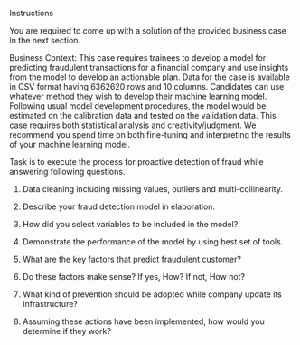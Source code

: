 Instructions


You are required to come up with a solution of the provided business case in the next section.



Business Context:
This case requires trainees to develop a model for predicting fraudulent transactions for a 
financial company and use insights from the model to develop an actionable plan. Data for the 
case is available in CSV format having 6362620 rows and 10 columns.
Candidates can use whatever method they wish to develop their machine learning model. 
Following usual model development procedures, the model would be estimated on the 
calibration data and tested on the validation data. This case requires both statistical analysis and 
creativity/judgment. We recommend you spend time on both fine-tuning and interpreting the 
results of your machine learning model.


Task is to execute the process for proactive detection of fraud while answering following 
questions.


1. Data cleaning including missing values, outliers and multi-collinearity. 


2. Describe your fraud detection model in elaboration. 


3. How did you select variables to be included in the model?


4. Demonstrate the performance of the model by using best set of tools. 


5. What are the key factors that predict fraudulent customer? 


6. Do these factors make sense? If yes, How? If not, How not? 


7. What kind of prevention should be adopted while company update its infrastructure?


8. Assuming these actions have been implemented, how would you determine if they work?
